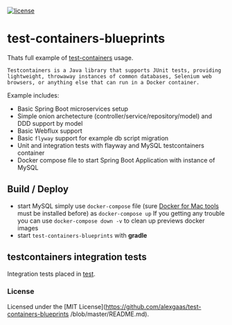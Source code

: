 [![license](https://img.shields.io/github/license/mashape/apistatus.svg?maxAge=2592000)](https://github.com/alexgaas/test-containers-blueprints/master/LICENSE)

# test-containers-blueprints

Thats full example of [test-containers](https://www.testcontainers.org/) usage.

`Testcontainers is a Java library that supports JUnit tests, providing lightweight, throwaway instances of common databases, Selenium web browsers, or anything else that can run in a Docker container.`

Example includes:

- Basic Spring Boot microservices setup
- Simple onion archetecture (controller/service/repository/model) and DDD support by model
- Basic Webflux support
- Basic `flyway` support for example db script migration
- Unit and integration tests with flayway and MySQL testcontainers container 
- Docker compose file to start Spring Boot Application with instance of MySQL

## Build / Deploy

- start MySQL simply use `docker-compose` file (sure [Docker for Mac tools](https://docs.docker.com/docker-for-mac/install/) must be installed before) as `docker-compose up`
If you getting any trouble you can use `docker-compose down -v` to clean up previews docker images
- start `test-containers-blueprints` with **gradle**

## testcontainers integration tests
Integration tests placed in [test](https://github.com/alexgaas/test-containers-blueprints/tree/master/src/test/java/integration). 

### License

Licensed under the [MIT License](https://github.com/alexgaas/test-containers-blueprints
/blob/master/README.md).
